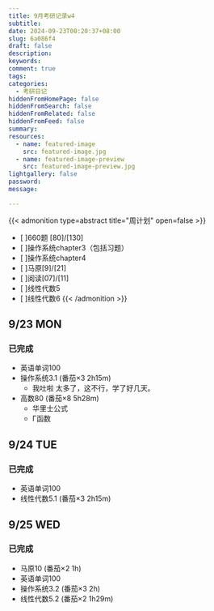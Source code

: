 ```yaml
---
title: 9月考研记录w4
subtitle:
date: 2024-09-23T00:20:37+08:00
slug: 6a086f4
draft: false
description:
keywords:
comment: true
tags:
categories:
  - 考研日记
hiddenFromHomePage: false
hiddenFromSearch: false
hiddenFromRelated: false
hiddenFromFeed: false
summary:
resources:
  - name: featured-image
    src: featured-image.jpg
  - name: featured-image-preview
    src: featured-image-preview.jpg
lightgallery: false
password:
message:

---
```

{{< admonition type=abstract title="周计划" open=false >}}
- [ ]660题 [80]/[130]
- [ ]操作系统chapter3（包括习题）
- [ ]操作系统chapter4
- [ ]马原[9]/[21]
- [ ]阅读[07]/[11]
- [ ]线性代数5
- [ ]线性代数6
{{< /admonition >}}
<!--more-->
## 9/23 MON
### 已完成
- 英语单词100 
- 操作系统3.1 (番茄×3 2h15m) 
  - 我吐啦  太多了，这不行，学了好几天。
- 高数80 (番茄×8 5h28m) 
  - 华里士公式
  - Γ函数  

## 9/24 TUE
### 已完成
- 英语单词100 
- 线性代数5.1 (番茄×3 2h15m) 

## 9/25 WED
### 已完成
- 马原10 (番茄×2 1h) 
- 英语单词100 
- 操作系统3.2 (番茄×3 2h) 
- 线性代数5.2 (番茄×2 1h29m) 